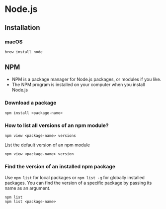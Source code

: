 # Node.js

## Installation

### macOS
```
brew install node
```

## NPM
* NPM is a package manager for Node.js packages, or modules if you like.
* The NPM program is installed on your computer when you install Node.js

### Download a package
```
npm install <package-name>
```

### How to list all versions of an npm module?
```
npm view <package-name> versions
```
List the default version of an npm module
```
npm view <package-name> version
```

### Find the version of an installed npm package
Use `npm list` for local packages or `npm list -g` for globally installed packages.
You can find the version of a specific package by passing its name as an argument.
```
npm list
npm list <package-name>
```